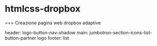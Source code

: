 # htmlcss-dropbox
===
Creazione pagina web dropbox
adaptive

header: logo-button-nav-shadow
main: jumbotron-section-icons-list-button-partner logo
footer: list 